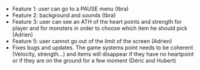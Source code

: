 - Feature 1: user can go to a PAUSE menu (Ibra)
- Feature 2: background and sounds (Ibra)
- Feature 3: user can see an ATH of the heart points and strength for player and for monsters in order to choose which item he should pick (Adrien)
- Feature 5: user cannot go out of the limit of the screen (Adrien)
- Fixes bugs and updates. The game systems point needs to be coherent (Velocity, strength...) and items will disappear if they have no heartpoint or if they are on the ground for a few moment (Déric and Hubert)